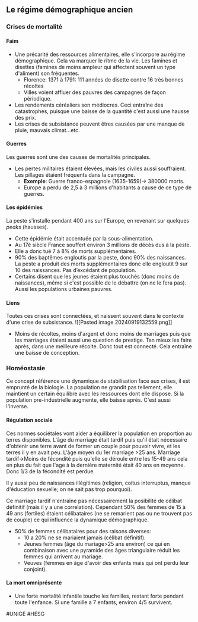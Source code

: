 ## Le régime démographique ancien
### Crises de mortalité
#### Faim
- Une précarité des ressources alimentaires, elle s'incorpore au régime démographique. Cela va marquer le ritme de la vie. Les famines et disettes (famines de moins ampleur qui affectent souvent un type d'aliment) son fréquentes.
	- Florence: 1371 à 1791: 111 années de disette contre 16 très bonnes récoltes
	- Villes voient affluer des pauvres des campagnes de façon périodique.
- Les rendements céréaliers son médiocres. Ceci entraîne des catastrophes, puisque une baisse de la quantité c'est aussi une hausse des prix.
- Les crises de subsistance peuvent êtres causées par une manque de pluie, mauvais climat...etc.
#### Guerres
Les guerres sont une des causes de mortalités principales.
- Les pertes militaires étaient élevées, mais les civiles aussi souffraient. Les pillages étaient fréquents dans la campagne.
	- **Exemple**: Guerre franco-espagnole (1635-1659)-> 380000 morts.
	- Europe a perdu de 2,5 à 3 millions d'habitants a cause de ce type de guerres.
#### Les épidémies
La peste s'installe pendant 400 ans sur l'Europe, en revenant sur quelques *peaks* (hausses).
- Cette épidémie était accentuée par la sous-alimentation.
- Au 17è siècle France souffert environ 3 millions de décès dus à la peste.
- Elle a donc tué 7 à 8% de morts supplémentaires.
- 90% des baptêmes engloutis par la peste, donc 90% des naissances. La peste a produit des morts supplémentaires donc elle engloutit 9 sur 10 des naissances. Pas d’excédant de population.
- Certains disent que les jeunes étaient plus touchés (donc moins de naissances), même si c'est possible de le débattre (on ne le fera pas). Aussi les populations urbaines pauvres.
#### Liens
Toutes ces crises sont connectées, et naissent souvent dans le contexte d'une crise de subsistance.
![[Pasted image 20240919132559.png]]
- Moins de récoltes, moins d'argent et donc moins de marriages puis que les marriages étaient aussi une question de prestige. Tan mieux les faire après, dans une meilleure récolte. Donc tout est connecté. Cela entraîne une baisse de conception.
### Homéostasie
Ce concept référence une dynamique de stabilisation face aux crises, il est emprunté de la biologie. La population ne grandit pas tellement, elle maintient un certain équilibre avec les ressources dont elle dispose. Si la population pre-industrielle augmente, elle baisse après. C'est aussi l'inverse.
#### Régulation sociale
Ces normes sociétales vont aider a équilibrer la population en proportion au terres disponibles. L'âge du marriage était tardif puis qu'il était nécessaire d'obtenir une terre avant de former un couple pour pouvoir vivre, et les terres il y en avait peu. L'âge moyen du 1er marriage >25 ans.
Marriage tardif->Moins de fécondité puis qu'elle se déroule entre les 15-49 ans cela en plus du fait que l'age à la dernière maternité était 40 ans en moyenne. Donc 1/3 de la fécondité est perdue.

Il y aussi peu de naissances illégitimes (religion, coitus interruptus, manque d'éducation sexuelle; on ne sait pas trop pourquoi).

Ce marriage tardif n'entraîne pas nécessairement la posibilité de célibat définitif (mais il y a une correlation). Cependant 50% des femmes de 15 à 49 ans (fertiles) étaient célibataires (ne se remarient pas ou ne trouvent pas de couple) ce qui influence la dynamique démographique.
- 50% de femmes célibataires pour des raisons diverses:
	- 10 a 20% ne se mariaient jamais (célibat définitif).
	- Jeunes femmes (âge du mariage>25 ans environ) ce qui en combinaison avec une pyramide des âges triangulaire réduit les femmes qui arrivent au mariage.
	- Veuves (femmes en âge d'avoir des enfants mais qui ont perdu leur conjoint).
#### La mort omniprésente
- Une forte mortalité infantile touche les familles, restant forte pendant toute l'enfance. Si une famille a 7 enfants, environ 4/5 survivent.

#UNIGE 
#HESG